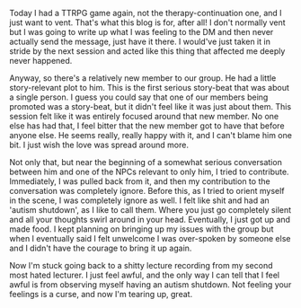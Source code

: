 Today I had a TTRPG game again, not the therapy-continuation one, and I just want to vent. That's what this blog is for, after all! I don't normally vent but I was going to write up what I was feeling to the DM and then never actually send the message, just have it there. I would've just taken it in stride by the next session and acted like this thing that affected me deeply never happened.

Anyway, so there's a relatively new member to our group. He had a little story-relevant plot to him. This is the first serious story-beat that was about a single person. I guess you could say that one of our members being promoted was a story-beat, but it didn't feel like it was just about them. This session felt like it was entirely focused around that new member. No one else has had that, I feel bitter that the new member got to have that before anyone else. He seems really, really happy with it, and I can't blame him one bit. I just wish the love was spread around more.

Not only that, but near the beginning of a somewhat serious conversation between him and one of the NPCs relevant to only him, I tried to contribute. Immediately, I was pulled back from it, and then my contribution to the conversation was completely ignore. Before this, as I tried to orient myself in the scene, I was completely ignore as well. I felt like shit and had an 'autism shutdown', as I like to call them. Where you just go completely silent and all your thoughts swirl around in your head. Eventually, I just got up and made food. I kept planning on bringing up my issues with the group but when I eventually said I felt unwelcome I was over-spoken by someone else and I didn't have the courage to bring it up again. 

Now I'm stuck going back to a shitty lecture recording from my second most hated lecturer. I just feel awful, and the only way I can tell that I feel awful is from observing myself having an autism shutdown. Not feeling your feelings is a curse, and now I'm tearing up, great.